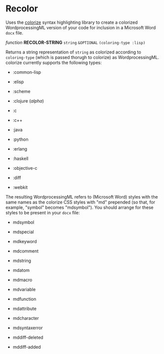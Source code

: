 # Recolor

Uses the [colorize](https://github.com/kingcons/colorize) syntax highlighting library to create a colorized  WordprocessingML version of your code for inclusion in a Microsoft Word `docx` file.

*function* **RECOLOR-STRING** `string` `&OPTIONAL` `(coloring-type :lisp)`

Returns a string representation of `string` as colorized according to `coloring-type` (which is passed thorugh to colorize) as WordprocessingML. colorize currently supports the following types:

* :common-lisp

* :elisp

* :scheme

* :clojure (*alpha*)

* :c

* :c++

* :java

* :python

* :erlang

* :haskell

* :objective-c

* :diff

* :webkit

The resulting WordprocessingML refers to (Microsoft Word) styles with the same names as the colorize CSS styles with "md" prepended (so that, for example, "symbol" becomes "mdsymbol"). You should arrange for these styles to be present in your `docx` file:

* mdsymbol

* mdspecial

* mdkeyword

* mdcomment

* mdstring

* mdatom

* mdmacro

* mdvariable

* mdfunction

* mdattribute

* mdcharacter

* mdsyntaxerror

* mddiff-deleted

* mddiff-added
